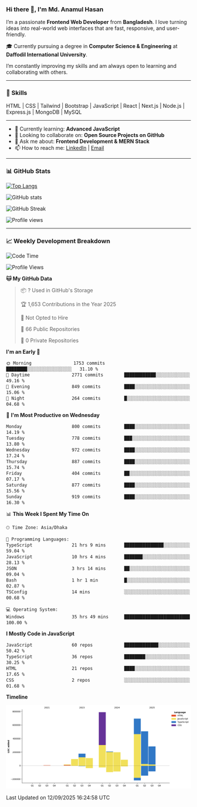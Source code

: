 ### Hi there 👋, I'm Md. Anamul Hasan

I’m a passionate **Frontend Web Developer** from **Bangladesh**. I love turning ideas into real-world web interfaces that are fast, responsive, and user-friendly.

🎓 Currently pursuing a degree in **Computer Science & Engineering** at **Daffodil International University**.

I’m constantly improving my skills and am always open to learning and collaborating with others.

---

### 🚀 Skills
HTML | CSS | Tailwind | Bootstrap | JavaScript | React | Next.js | Node.js | Express.js | MongoDB | MySQL 

---

- 🌱 Currently learning: **Advanced JavaScript**
- 👯 Looking to collaborate on: **Open Source Projects on GitHub**
- 💬 Ask me about: **Frontend Development & MERN Stack**
- 📫 How to reach me: [LinkedIn](https://www.linkedin.com/in/mdanamulhasan201) | [Email](mailto:anamulhasan3625@gmail.com)

---

### 📊 GitHub Stats

[![Top Langs](https://github-readme-stats.vercel.app/api/top-langs/?username=mdanamulhasan201&layout=compact)](https://github.com/anuraghazra/github-readme-stats)

![GitHub stats](https://github-readme-stats.vercel.app/api?username=mdanamulhasan201&show_icons=true&count_private=true&theme=tokyonight)

![GitHub Streak](https://streak-stats.demolab.com?user=mdanamulhasan201&theme=tokyonight)

![Profile views](https://gpvc.arturio.dev/mdanamulhasan201)

---

### 📈 Weekly Development Breakdown

<!--START_SECTION:waka-->
![Code Time](http://img.shields.io/badge/Code%20Time-675%20hrs%2041%20mins-blue)

![Profile Views](http://img.shields.io/badge/Profile%20Views-0-blue)

**🐱 My GitHub Data** 

> 📦 ? Used in GitHub's Storage 
 > 
> 🏆 1,653 Contributions in the Year 2025
 > 
> 🚫 Not Opted to Hire
 > 
> 📜 66 Public Repositories 
 > 
> 🔑 0 Private Repositories 
 > 
**I'm an Early 🐤** 

```text
🌞 Morning                1753 commits        ████████░░░░░░░░░░░░░░░░░   31.10 % 
🌆 Daytime                2771 commits        ████████████░░░░░░░░░░░░░   49.16 % 
🌃 Evening                849 commits         ████░░░░░░░░░░░░░░░░░░░░░   15.06 % 
🌙 Night                  264 commits         █░░░░░░░░░░░░░░░░░░░░░░░░   04.68 % 
```
📅 **I'm Most Productive on Wednesday** 

```text
Monday                   800 commits         ████░░░░░░░░░░░░░░░░░░░░░   14.19 % 
Tuesday                  778 commits         ███░░░░░░░░░░░░░░░░░░░░░░   13.80 % 
Wednesday                972 commits         ████░░░░░░░░░░░░░░░░░░░░░   17.24 % 
Thursday                 887 commits         ████░░░░░░░░░░░░░░░░░░░░░   15.74 % 
Friday                   404 commits         ██░░░░░░░░░░░░░░░░░░░░░░░   07.17 % 
Saturday                 877 commits         ████░░░░░░░░░░░░░░░░░░░░░   15.56 % 
Sunday                   919 commits         ████░░░░░░░░░░░░░░░░░░░░░   16.30 % 
```


📊 **This Week I Spent My Time On** 

```text
🕑︎ Time Zone: Asia/Dhaka

💬 Programming Languages: 
TypeScript               21 hrs 9 mins       ███████████████░░░░░░░░░░   59.04 % 
JavaScript               10 hrs 4 mins       ███████░░░░░░░░░░░░░░░░░░   28.13 % 
JSON                     3 hrs 14 mins       ██░░░░░░░░░░░░░░░░░░░░░░░   09.04 % 
Bash                     1 hr 1 min          █░░░░░░░░░░░░░░░░░░░░░░░░   02.87 % 
TSConfig                 14 mins             ░░░░░░░░░░░░░░░░░░░░░░░░░   00.68 % 

💻 Operating System: 
Windows                  35 hrs 49 mins      █████████████████████████   100.00 % 
```

**I Mostly Code in JavaScript** 

```text
JavaScript               60 repos            █████████████░░░░░░░░░░░░   50.42 % 
TypeScript               36 repos            ████████░░░░░░░░░░░░░░░░░   30.25 % 
HTML                     21 repos            ████░░░░░░░░░░░░░░░░░░░░░   17.65 % 
CSS                      2 repos             ░░░░░░░░░░░░░░░░░░░░░░░░░   01.68 % 
```



**Timeline**

![Lines of Code chart](https://raw.githubusercontent.com/mdanamulhasan201/mdanamulhasan201/main/assets/bar_graph.png)


 Last Updated on 12/09/2025 16:24:58 UTC
<!--END_SECTION:waka-->
